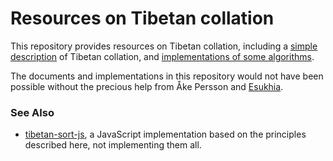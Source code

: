 # Resources on Tibetan collation

This repository provides resources on Tibetan collation, including a [simple description](doc/) of Tibetan collation, and [implementations of some algorithms](implementations/).

The documents and implementations in this repository would not have been possible
without the precious help from Åke Persson and [Esukhia](http://esukhia.org/).

### See Also

- [tibetan-sort-js](https://github.com/BuddhistDigitalResourceCenter/tibetan-sort-js), a JavaScript implementation based on the principles described here, not implementing them all.
